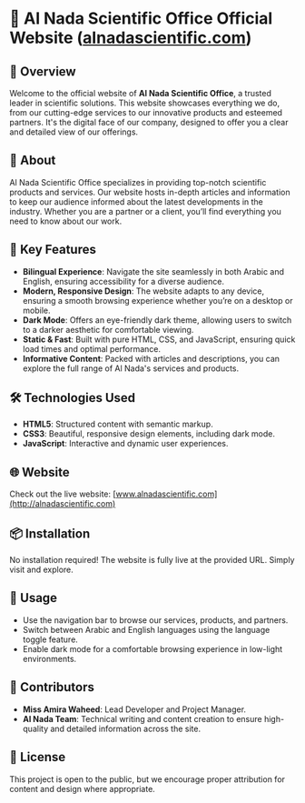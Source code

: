 
# 🌟 Al Nada Scientific Office Official Website ([alnadascientific.com](http://alnadascientific.com))

## 🚀 Overview
Welcome to the official website of **Al Nada Scientific Office**, a trusted leader in scientific solutions. This website showcases everything we do, from our cutting-edge services to our innovative products and esteemed partners. It's the digital face of our company, designed to offer you a clear and detailed view of our offerings.

## 📝 About
Al Nada Scientific Office specializes in providing top-notch scientific products and services. Our website hosts in-depth articles and information to keep our audience informed about the latest developments in the industry. Whether you are a partner or a client, you’ll find everything you need to know about our work.

## 🎯 Key Features
- **Bilingual Experience**: Navigate the site seamlessly in both Arabic and English, ensuring accessibility for a diverse audience.
- **Modern, Responsive Design**: The website adapts to any device, ensuring a smooth browsing experience whether you’re on a desktop or mobile.
- **Dark Mode**: Offers an eye-friendly dark theme, allowing users to switch to a darker aesthetic for comfortable viewing.
- **Static & Fast**: Built with pure HTML, CSS, and JavaScript, ensuring quick load times and optimal performance.
- **Informative Content**: Packed with articles and descriptions, you can explore the full range of Al Nada's services and products.

## 🛠️ Technologies Used
- **HTML5**: Structured content with semantic markup.
- **CSS3**: Beautiful, responsive design elements, including dark mode.
- **JavaScript**: Interactive and dynamic user experiences.

## 🌐 Website
Check out the live website: [www.alnadascientific.com](http://alnadascientific.com)

## 📦 Installation
No installation required! The website is fully live at the provided URL. Simply visit and explore.

## 📖 Usage
- Use the navigation bar to browse our services, products, and partners.
- Switch between Arabic and English languages using the language toggle feature.
- Enable dark mode for a comfortable browsing experience in low-light environments.

## 🤝 Contributors
- **Miss Amira Waheed**: Lead Developer and Project Manager.
- **Al Nada Team**: Technical writing and content creation to ensure high-quality and detailed information across the site.

## 📜 License
This project is open to the public, but we encourage proper attribution for content and design where appropriate.

